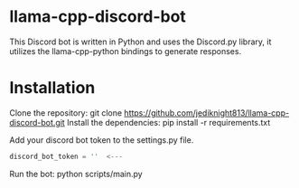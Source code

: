 # llama-cpp-discord-bot

This Discord bot is written in Python and uses the Discord.py library, it utilizes the llama-cpp-python bindings to generate responses.

# Installation

Clone the repository: git clone https://github.com/jediknight813/llama-cpp-discord-bot.git
Install the dependencies: pip install -r requirements.txt

Add your discord bot token to the settings.py file.
```python
discord_bot_token = ''  <---
```

Run the bot: python scripts/main.py

